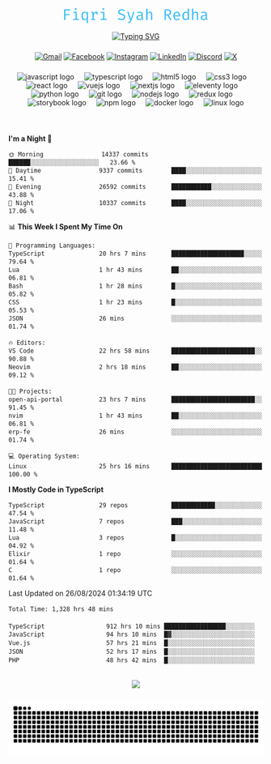 <p align="center">
  <img src="./assets/name.svg" height="30" alt="Fiqri Syah Redha" />
</p>

<p align="center">
  <a href="https://git.io/typing-svg"><img src="https://readme-typing-svg.demolab.com?font=Fira+Code&pause=1000&center=true&vCenter=true&random=false&width=435&lines=Mid-Level+Frontend+Engineer;2%2B+years+experience;Always+learning+new+things" alt="Typing SVG" /></a>
</p>

###

<div align="center">

  [![Gmail](https://img.shields.io/badge/Gmail-D14836?logo=gmail&logoColor=white)](mailto:fiqrisyahredha@gmail.com)
  [![Facebook](https://img.shields.io/badge/Facebook-%231877F2.svg?logo=Facebook&logoColor=white)](https://www.facebook.com/fiqrisyahredha)
  [![Instagram](https://img.shields.io/badge/Instagram-%23E4405F.svg?logo=Instagram&logoColor=white)](https://instagram.com/fiqrisyahredha)
  [![LinkedIn](https://img.shields.io/badge/Linkedin-%230077B5.svg?logo=linkedin&logoColor=white)](https://www.linkedin.com/in/fiqrisyahredha)
  [![Discord](https://img.shields.io/badge/Discord-%235865F2.svg?&logo=discord&logoColor=white)](https://discordapp.com/users/484183499050582027)
  [![X](https://img.shields.io/badge/X-%23000000.svg?logo=X&logoColor=white)](https://x.com/fiqrisyahredha)
  
</div>

###

<div align="center">
  <img src="https://cdn.jsdelivr.net/gh/devicons/devicon/icons/javascript/javascript-original.svg" height="32" alt="javascript logo"  />
  <img width="12" />
  <img src="https://cdn.jsdelivr.net/gh/devicons/devicon/icons/typescript/typescript-original.svg" height="32" alt="typescript logo"  />
  <img width="12" />
  <img src="https://cdn.jsdelivr.net/gh/devicons/devicon/icons/html5/html5-original.svg" height="32" alt="html5 logo"  />
  <img width="12" />
  <img src="https://cdn.jsdelivr.net/gh/devicons/devicon/icons/css3/css3-original.svg" height="32" alt="css3 logo"  />
  <img width="12" />
  <img src="https://cdn.jsdelivr.net/gh/devicons/devicon/icons/react/react-original.svg" height="32" alt="react logo"  />
  <img width="12" />
  <img src="https://cdn.jsdelivr.net/gh/devicons/devicon/icons/vuejs/vuejs-original.svg" height="32" alt="vuejs logo"  />
  <img width="12" />
  <img src="https://cdn.jsdelivr.net/gh/devicons/devicon/icons/nextjs/nextjs-original.svg" height="32" alt="nextjs logo"  />
  <img width="12" />
  <img src="https://cdn.jsdelivr.net/gh/devicons/devicon/icons/eleventy/eleventy-original.svg" height="32" alt="eleventy logo"  />
  <img width="12" />
  <img src="https://cdn.jsdelivr.net/gh/devicons/devicon/icons/python/python-original.svg" height="32" alt="python logo"  />
  <img width="12" />
  <img src="https://cdn.jsdelivr.net/gh/devicons/devicon/icons/git/git-original.svg" height="32" alt="git logo"  />
  <img width="12" />
  <img src="https://cdn.jsdelivr.net/gh/devicons/devicon/icons/nodejs/nodejs-original.svg" height="32" alt="nodejs logo"  />
  <img width="12" />
  <img src="https://cdn.jsdelivr.net/gh/devicons/devicon/icons/redux/redux-original.svg" height="32" alt="redux logo"  />
  <img width="12" />
  <img src="https://cdn.jsdelivr.net/gh/devicons/devicon/icons/storybook/storybook-original.svg" height="32" alt="storybook logo"  />
  <img width="12" />
  <img src="https://cdn.jsdelivr.net/gh/devicons/devicon/icons/npm/npm-original-wordmark.svg" height="32" alt="npm logo"  />
  <img width="12" />
  <img src="https://cdn.jsdelivr.net/gh/devicons/devicon/icons/docker/docker-original.svg" height="32" alt="docker logo"  />
  <img width="12" />
  <img src="https://cdn.jsdelivr.net/gh/devicons/devicon/icons/linux/linux-original.svg" height="32" alt="linux logo"  />
</div>

###

<br clear="both">

<!--START_SECTION:waka1-->
**I'm a Night 🦉** 

```text
🌞 Morning                14337 commits       ██████░░░░░░░░░░░░░░░░░░░   23.66 % 
🌆 Daytime                9337 commits        ████░░░░░░░░░░░░░░░░░░░░░   15.41 % 
🌃 Evening                26592 commits       ███████████░░░░░░░░░░░░░░   43.88 % 
🌙 Night                  10337 commits       ████░░░░░░░░░░░░░░░░░░░░░   17.06 % 
```


📊 **This Week I Spent My Time On** 

```text
💬 Programming Languages: 
TypeScript               20 hrs 7 mins       ████████████████████░░░░░   79.64 % 
Lua                      1 hr 43 mins        ██░░░░░░░░░░░░░░░░░░░░░░░   06.81 % 
Bash                     1 hr 28 mins        █░░░░░░░░░░░░░░░░░░░░░░░░   05.82 % 
CSS                      1 hr 23 mins        █░░░░░░░░░░░░░░░░░░░░░░░░   05.53 % 
JSON                     26 mins             ░░░░░░░░░░░░░░░░░░░░░░░░░   01.74 % 

🔥 Editors: 
VS Code                  22 hrs 58 mins      ███████████████████████░░   90.88 % 
Neovim                   2 hrs 18 mins       ██░░░░░░░░░░░░░░░░░░░░░░░   09.12 % 

🐱‍💻 Projects: 
open-api-portal          23 hrs 7 mins       ███████████████████████░░   91.45 % 
nvim                     1 hr 43 mins        ██░░░░░░░░░░░░░░░░░░░░░░░   06.81 % 
erp-fe                   26 mins             ░░░░░░░░░░░░░░░░░░░░░░░░░   01.74 % 

💻 Operating System: 
Linux                    25 hrs 16 mins      █████████████████████████   100.00 % 
```

**I Mostly Code in TypeScript** 

```text
TypeScript               29 repos            ████████████░░░░░░░░░░░░░   47.54 % 
JavaScript               7 repos             ███░░░░░░░░░░░░░░░░░░░░░░   11.48 % 
Lua                      3 repos             █░░░░░░░░░░░░░░░░░░░░░░░░   04.92 % 
Elixir                   1 repo              ░░░░░░░░░░░░░░░░░░░░░░░░░   01.64 % 
C                        1 repo              ░░░░░░░░░░░░░░░░░░░░░░░░░   01.64 % 
```




 Last Updated on 26/08/2024 01:34:19 UTC
<!--END_SECTION:waka1-->

<!--START_SECTION:waka2-->

```txt
Total Time: 1,328 hrs 48 mins

TypeScript                 912 hrs 10 mins █████████████████░░░░░░░░   68.05 %
JavaScript                 94 hrs 10 mins  █▓░░░░░░░░░░░░░░░░░░░░░░░   07.03 %
Vue.js                     57 hrs 21 mins  █░░░░░░░░░░░░░░░░░░░░░░░░   04.28 %
JSON                       52 hrs 17 mins  █░░░░░░░░░░░░░░░░░░░░░░░░   03.90 %
PHP                        48 hrs 42 mins  █░░░░░░░░░░░░░░░░░░░░░░░░   03.63 %
```

<!--END_SECTION:waka2-->

<br clear="both">

<div align="center">
  <img src="https://github-readme-streak-stats.herokuapp.com/?user=fiqrisr&theme=ayu-mirage&hide_border=false" height="160" />
</div>

###

<img src="https://raw.githubusercontent.com/fiqrisr/fiqrisr/output/snake.svg" alt="Snake animation" />

###
